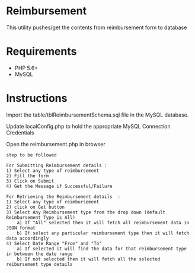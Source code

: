 # Reimbursement 

This utility pushes/get the contents from reimbursement form to database

# Requirements
- PHP 5.6+
- MySQL

# Instructions
Import the table/tblReimbursementSchema.sql file in the MySQL database.

Update localConfig.php to hold the appropriate MySQL Connection Credentials

Open the reimbursement.php in browser
```
step to be followed 

For Submitting Reimbursement details : 
1) Select any type of reimbursement
2) Fill the form
3) Click on Submit
4) Get the Message if Successful/Failure

For Retrieving the Reimbursement details  : 
1) Select any type of reimbursement 
2) click on Get button
3) Select Any Reimbursement type from the drop down (default Reimbursement Type is All)
	a) If "All" selected then it will fetch all reimbursement data in JSON format
	b) If select any particular reimbursement type then it will fetch data accordingly
4) Select Date Range "From" and "To"
	a) If selected it will find the data for that reimbursement type in between the date range
	b) If not selected then it will fetch all the selected reibursement type details
